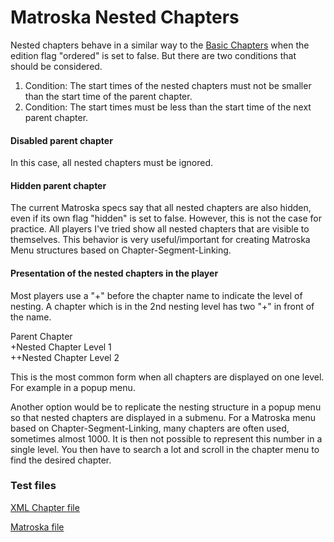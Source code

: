# Matroska Nested Chapters
Nested chapters behave in a similar way to the [Basic Chapters](BasicChapters.md) when the edition flag "ordered" is set to false. But there are two conditions that should be considered.

1. Condition: The start times of the nested chapters must not be smaller than the start time of the parent chapter.
2. Condition: The start times must be less than the start time of the next parent chapter.

#### Disabled parent chapter
In this case, all nested chapters must be ignored.

#### Hidden parent chapter
The current Matroska specs say that all nested chapters are also hidden, even if its own flag "hidden" is set to false. However, this is not the case for practice. All players I've tried show all nested chapters that are visible to themselves.
This behavior is very useful/important for creating Matroska Menu structures based on Chapter-Segment-Linking.

#### Presentation of the nested chapters in the player
Most players use a "+" before the chapter name to indicate the level of nesting. A chapter which is in the 2nd nesting level has two "+" in front of the name.

Parent Chapter  
+Nested Chapter Level 1  
++Nested Chapter Level 2

This is the most common form when all chapters are displayed on one level. For example in a popup menu.

Another option would be to replicate the nesting structure in a popup menu so that nested chapters are displayed in a submenu.
For a Matroska menu based on Chapter-Segment-Linking, many chapters are often used, sometimes almost 1000. It is then not possible to represent this number in a single level. You then have to search a lot and scroll in the chapter menu to find the desired chapter.

### Test files
[XML Chapter file](files/NestedChapters/NestedChapters.xml)

[Matroska file](files/NestedChapters/NestedChapters.mkv)
